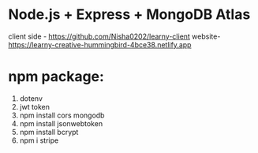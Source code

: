 # Node.js + Express + MongoDB Atlas
client side - https://github.com/Nisha0202/learny-client
website- https://learny-creative-hummingbird-4bce38.netlify.app

# npm package:
1. dotenv
2. jwt token
3. npm install cors mongodb
4. npm install jsonwebtoken
5. npm install bcrypt
6.  npm i stripe


